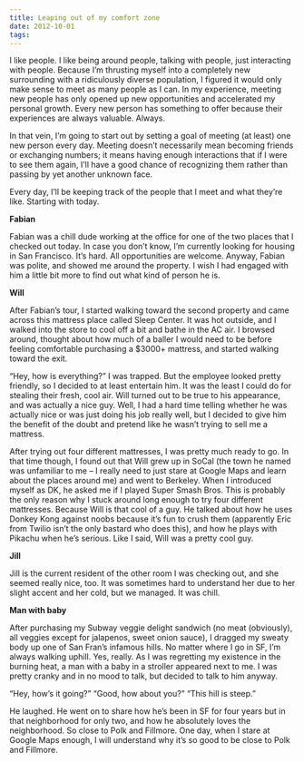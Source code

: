 ```yaml
---
title: Leaping out of my comfort zone
date: 2012-10-01
tags:
---
```


I like people. I like being around people, talking with people, just interacting with people. Because I’m thrusting myself into a completely new surrounding with a ridiculously diverse population, I figured it would only make sense to meet as many people as I can. In my experience, meeting new people has only opened up new opportunities and accelerated my personal growth. Every new person has something to offer because their experiences are always valuable. Always.

In that vein, I’m going to start out by setting a goal of meeting (at least) one new person every day. Meeting doesn’t necessarily mean becoming friends or exchanging numbers; it means having enough interactions that if I were to see them again, I’ll have a good chance of recognizing them rather than passing by yet another unknown face.

Every day, I’ll be keeping track of the people that I meet and what they’re like. Starting with today.

**Fabian**

Fabian was a chill dude working at the office for one of the two places that I checked out today. In case you don’t know, I’m currently looking for housing in San Francisco. It’s hard. All opportunities are welcome. Anyway, Fabian was polite, and showed me around the property. I wish I had engaged with him a little bit more to find out what kind of person he is.

**Will**

After Fabian’s tour, I started walking toward the second property and came across this mattress place called Sleep Center. It was hot outside, and I walked into the store to cool off a bit and bathe in the AC air. I browsed around, thought about how much of a baller I would need to be before feeling comfortable purchasing a $3000+ mattress, and started walking toward the exit.

“Hey, how is everything?”
I was trapped. But the employee looked pretty friendly, so I decided to at least entertain him. It was the least I could do for stealing their fresh, cool air. Will turned out to be true to his appearance, and was actually a nice guy. Well, I had a hard time telling whether he was actually nice or was just doing his job really well, but I decided to give him the benefit of the doubt and pretend like he wasn’t trying to sell me a mattress.

After trying out four different mattresses, I was pretty much ready to go. In that time though, I found out that Will grew up in SoCal (the town he named was unfamiliar to me – I really need to just stare at Google Maps and learn about the places around me) and went to Berkeley. When I introduced myself as DK, he asked me if I played Super Smash Bros. This is probably the only reason why I stuck around long enough to try four different mattresses. Because Will is that cool of a guy. He talked about how he uses Donkey Kong against noobs because it’s fun to crush them (apparently Eric from Twilio isn’t the only bastard who does this), and how he plays with Pikachu when he’s serious. Like I said, Will was a pretty cool guy.

**Jill**

Jill is the current resident of the other room I was checking out, and she seemed really nice, too. It was sometimes hard to understand her due to her slight accent and her cold, but we managed. It was chill.

**Man with baby**

After purchasing my Subway veggie delight sandwich (no meat (obviously), all veggies except for jalapenos, sweet onion sauce), I dragged my sweaty body up one of San Fran’s infamous hills. No matter where I go in SF, I’m always walking uphill. Yes, really. As I was regretting my existence in the burning heat, a man with a baby in a stroller appeared next to me. I was pretty cranky and in no mood to talk, but decided to talk to him anyway.

“Hey, how’s it going?”
“Good, how about you?”
“This hill is steep.”

He laughed. He went on to share how he’s been in SF for four years but in that neighborhood for only two, and how he absolutely loves the neighborhood. So close to Polk and Fillmore. One day, when I stare at Google Maps enough, I will understand why it’s so good to be close to Polk and Fillmore.
